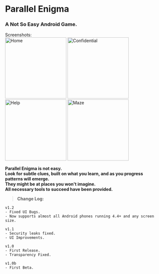 # Parallel Enigma
### A Not So Easy Android Game.
  
Screenshots:  
<img src="../master/Screenshots/Home.png?raw=true" width="200" alt="Home">
<img src="../master/Screenshots/Confidential.png?raw=true" width="200" alt="Confidential">
<img src="../master/Screenshots/Help.png" width="200" alt="Help">
<img src="../master/Screenshots/Maze.png" width="200" alt="Maze">
  
**Parallel Enigma is not easy.  
Look for subtle clues, built on what you learn, and as you progress patterns will emerge.  
They might be at places you won't imagine.  
All necessary tools to succeed have been provided.**  
> **Change Log:**
```
v1.2
- Fixed UI Bugs.
- Now supports almost all Android phones running 4.4+ and any screen size.

v1.1
- Security leaks fixed.
- UI Improvements.

v1.0
- First Release.
- Transparency Fixed.

v1.0b
- First Beta.
```   
